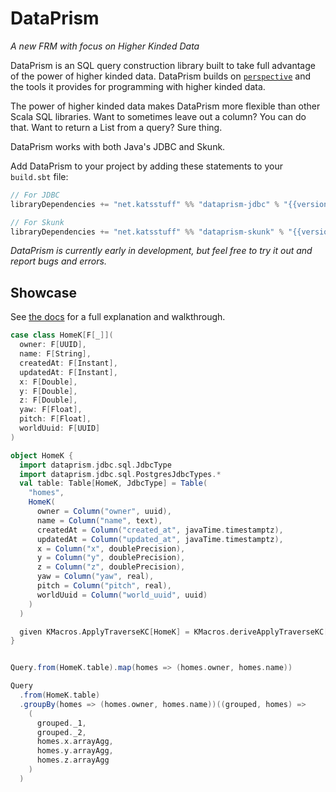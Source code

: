 # DataPrism

*A new FRM with focus on Higher Kinded Data*

DataPrism is an SQL query construction library built to take full advantage of
the power of higher kinded data. DataPrism builds on [`perspective`](https://github.com/Katrix/perspective)
and the tools it provides for programming with higher kinded data.

The power of higher kinded data makes DataPrism more flexible than other Scala SQL libraries.
Want to sometimes leave out a column? You can do that. Want to return a List from a query?
Sure thing.

DataPrism works with both Java's JDBC and Skunk.

Add DataPrism to your project by adding these statements to your `build.sbt` file:

```scala
// For JDBC
libraryDependencies += "net.katsstuff" %% "dataprism-jdbc" % "{{versions.dataprism}}"

// For Skunk
libraryDependencies += "net.katsstuff" %% "dataprism-skunk" % "{{versions.dataprism}}"
```

*DataPrism is currently early in development, but feel free to try it out and
report bugs and errors.*

## Showcase
See [the docs](https://dataprism.katsstuff.net/index.html) for a full explanation and walkthrough.
```scala
case class HomeK[F[_]](
  owner: F[UUID],
  name: F[String],
  createdAt: F[Instant],
  updatedAt: F[Instant],
  x: F[Double],
  y: F[Double],
  z: F[Double],
  yaw: F[Float],
  pitch: F[Float],
  worldUuid: F[UUID]
)

object HomeK {
  import dataprism.jdbc.sql.JdbcType
  import dataprism.jdbc.sql.PostgresJdbcTypes.*
  val table: Table[HomeK, JdbcType] = Table(
    "homes",
    HomeK(
      owner = Column("owner", uuid),
      name = Column("name", text),
      createdAt = Column("created_at", javaTime.timestamptz),
      updatedAt = Column("updated_at", javaTime.timestamptz),
      x = Column("x", doublePrecision),
      y = Column("y", doublePrecision),
      z = Column("z", doublePrecision),
      yaw = Column("yaw", real),
      pitch = Column("pitch", real),
      worldUuid = Column("world_uuid", uuid)
    )
  )

  given KMacros.ApplyTraverseKC[HomeK] = KMacros.deriveApplyTraverseKC[HomeK]
}


Query.from(HomeK.table).map(homes => (homes.owner, homes.name))

Query
  .from(HomeK.table)
  .groupBy(homes => (homes.owner, homes.name))((grouped, homes) =>
    (
      grouped._1,
      grouped._2,
      homes.x.arrayAgg,
      homes.y.arrayAgg,
      homes.z.arrayAgg
    )
  )
```